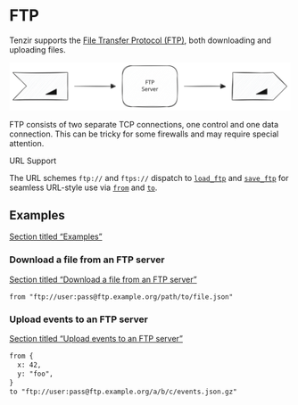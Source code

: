 # FTP

Tenzir supports the [File Transfer Protocol (FTP)](https://en.wikipedia.org/wiki/File_Transfer_Protocol), both downloading and uploading files.

![FTP](/_astro/ftp.zkl0U-rL_19DKCs.svg)

FTP consists of two separate TCP connections, one control and one data connection. This can be tricky for some firewalls and may require special attention.

URL Support

The URL schemes `ftp://` and `ftps://` dispatch to [`load_ftp`](/reference/operators/load_ftp) and [`save_ftp`](/reference/operators/save_ftp) for seamless URL-style use via [`from`](/reference/operators/from) and [`to`](/reference/operators/to).

## Examples

[Section titled “Examples”](#examples)

### Download a file from an FTP server

[Section titled “Download a file from an FTP server”](#download-a-file-from-an-ftp-server)

```tql
from "ftp://user:pass@ftp.example.org/path/to/file.json"
```

### Upload events to an FTP server

[Section titled “Upload events to an FTP server”](#upload-events-to-an-ftp-server)

```tql
from {
  x: 42,
  y: "foo",
}
to "ftp://user:pass@ftp.example.org/a/b/c/events.json.gz"
```